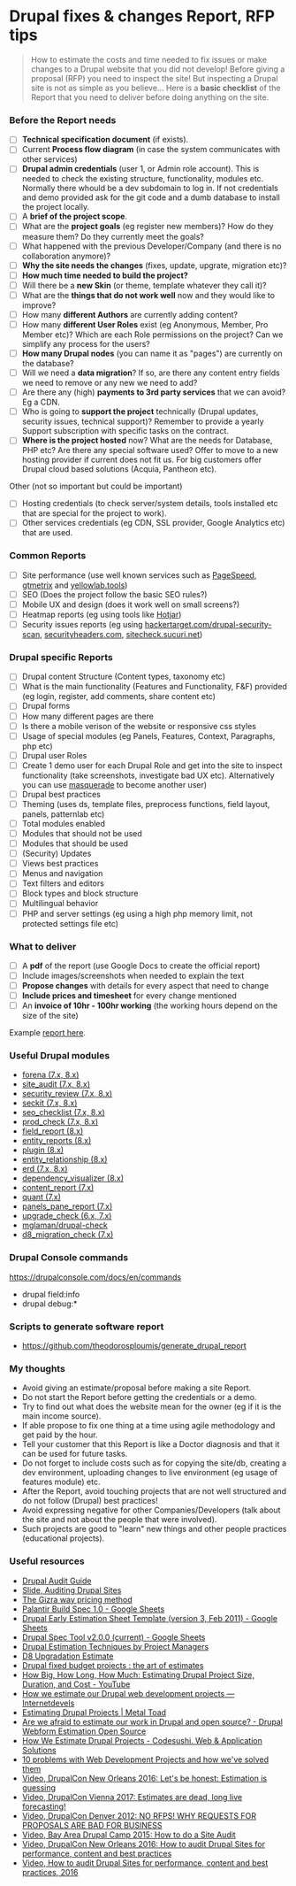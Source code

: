 # Drupal fixes & changes Report, RFP tips

> How to estimate the costs and time needed to fix issues or make changes to a Drupal website that you did not develop!
> Before giving a proposal (RFP) you need to inspect the site! But inspecting a Drupal site is not as simple as you believe...
> Here is a **basic checklist** of the Report that you need to deliver before doing anything on the site.

### Before the Report needs
- [ ] **Technical specification document** (if exists).
- [ ] Current **Process flow diagram** (in case the system communicates with other services)
- [ ] **Drupal admin credentials** (user 1, or Admin role account). This is needed to check the existing structure, functionality, modules etc. Normally there whould be a dev subdomain to log in. If not credentials and demo provided ask for the git code and a dumb database to install the project locally.
- [ ] A **brief of the project scope**.
- [ ] What are the **project goals** (eg register new members)? How do they measure them? Do they currently meet the goals?
- [ ] What happened with the previous Developer/Company (and there is no collaboration anymore)?
- [ ] **Why the site needs the changes** (fixes, update, upgrate, migration etc)?
- [ ] **How much time needed to build the project?**
- [ ] Will there be a **new Skin** (or theme, template whatever they call it)?
- [ ] What are the **things that do not work well** now and they would like to improve?
- [ ] How many **different Authors** are currently adding content?
- [ ] How many **different User Roles** exist (eg Anonymous, Member, Pro Member etc)? Which are each Role permissions on the project? Can we simplify any process for the users?
- [ ] **How many Drupal nodes** (you can name it as "pages") are currently on the database?
- [ ] Will we need a **data migration**? If so, are there any content entry fields we need to remove or any new we need to add?
- [ ] Are there any (high) **payments to 3rd party services** that we can avoid? Eg a CDN.
- [ ] Who is going to **support the project** technically (Drupal updates, security issues, technical support)? Remember to provide a yearly Support subscription with specific tasks on the contract.
- [ ] **Where is the project hosted** now? What are the needs for Database, PHP etc? Are there any special software used? Offer to move to a new hosting provider if current does not fit us. For big customers offer Drupal cloud based solutions (Acquia, Pantheon etc).

Other (not so important but could be important)
- [ ] Hosting credentials (to check server/system details, tools installed etc that are special for the project to work).
- [ ] Other services credentials (eg CDN, SSL provider, Google Analytics etc) that are used.

### Common Reports
- [ ] Site performance (use well known services such as [PageSpeed](https://developers.google.com/speed/pagespeed/insights), [gtmetrix](https://gtmetrix.com) and [yellowlab.tools](https://yellowlab.tools))
- [ ] SEO (Does the project follow the basic SEO rules?)
- [ ] Mobile UX and design (does it work well on small screens?)
- [ ] Heatmap reports (eg using tools like [Hotjar](https://www.hotjar.com))
- [ ] Security issues reports (eg using [hackertarget.com/drupal-security-scan](https://hackertarget.com/drupal-security-scan/), [securityheaders.com](https://securityheaders.com/), [sitecheck.sucuri.net](https://sitecheck.sucuri.net/))

### Drupal specific Reports
- [ ] Drupal content Structure (Content types, taxonomy etc)
- [ ] What is the main functionality (Features and Functionality, F&F) provided (eg login, register, add comments, share content etc)
- [ ] Drupal forms
- [ ] How many different pages are there
- [ ] Is there a mobile verison of the website or responsive css styles
- [ ] Usage of special modules (eg Panels, Features, Context, Paragraphs, php etc)
- [ ] Drupal user Roles
- [ ] Create 1 demo user for each Drupal Role and get into the site to inspect functionality (take screenshots, investigate bad UX etc). Alternatively you can use [masquerade](https://www.drupal.org/project/masquerade) to become another user)
- [ ] Drupal best practices
- [ ] Theming (uses ds, template files, preprocess functions, field layout, panels, patternlab etc)
- [ ] Total modules enabled
- [ ] Modules that should not be used
- [ ] Modules that should be used
- [ ] (Security) Updates
- [ ] Views best practices
- [ ] Menus and navigation
- [ ] Text filters and editors
- [ ] Block types and block structure
- [ ] Multilingual behavior
- [ ] PHP and server settings (eg using a high php memory limit, not protected settings file etc)

### What to deliver
- [ ] A **pdf** of the report (use Google Docs to create the official report)
- [ ] Include images/screenshots when needed to explain the text
- [ ] **Propose changes** with details for every aspect that need to change
- [ ] **Include prices and timesheet** for every change mentioned
- [ ] An **invoice of 10hr - 100hr working** (the working hours depend on the size of the site)

Example [report here](example-report.md).

### Useful Drupal modules
- [forena (7.x, 8.x)](https://www.drupal.org/project/forena)
- [site_audit (7.x, 8.x)](https://www.drupal.org/project/site_audit)
- [security_review (7.x, 8.x)](https://www.drupal.org/project/security_review)
- [seckit (7.x, 8.x)](https://www.drupal.org/project/seckit)
- [seo_checklist (7.x, 8.x)](https://www.drupal.org/project/seo_checklist)
- [prod_check (7.x, 8.x)](https://www.drupal.org/project/prod_check)
- [field_report (8.x)](https://www.drupal.org/project/field_report)
- [entity_reports (8.x)](https://www.drupal.org/project/entity_reports)
- [plugin (8.x)](https://www.drupal.org/project/plugin)
- [entity_relationship (8.x)](https://github.com/skilld-labs/entity_relationship)
- [erd (7.x, 8.x)](https://www.drupal.org/project/erd)
- [dependency_visualizer (8.x)](https://www.drupal.org/project/dependency_visualizer)
- [content_report (7.x)](https://www.drupal.org/project/content_report)
- [quant (7.x)](https://www.drupal.org/project/quant)
- [panels_pane_report (7.x)](https://www.drupal.org/project/panels_pane_report)
- [upgrade_check (6.x, 7.x)](https://www.drupal.org/project/upgrade_check)
- [mglaman/drupal-check](https://github.com/mglaman/drupal-check)
- [d8_migration_check (7.x)](https://www.drupal.org/project/d8_migration_check)

### Drupal Console commands

https://drupalconsole.com/docs/en/commands

- drupal field:info
- drupal debug:\*

### Scripts to generate software report

- https://github.com/theodorosploumis/generate_drupal_report

### My thoughts
- Avoid giving an estimate/proposal before making a site Report.
- Do not start the Report before getting the credentials or a demo.
- Try to find out what does the website mean for the owner (eg if it is the main income source).
- If able propose to fix one thing at a time using agile methodology and get paid by the hour.
- Tell your customer that this Report is like a Doctor diagnosis and that it can be used for future tasks.
- Do not forget to include costs such as for copying the site/db, creating a dev environment, uploading changes to live environment (eg usage of features module) etc.
- After the Report, avoid touching projects that are not well structured and do not follow (Drupal) best practices!
- Avoid expressing negative for other Companies/Developers (talk about the site and not about the people that were involved).
- Such projects are good to "learn" new things and other people practices (educational projects).

### Useful resources
- [Drupal Audit Guide](https://axelerant.github.io/engineering/drupal-audit)
- [Slide, Auditing Drupal Sites](https://www.slideshare.net/exove/auditing-drupal-sites)
- [The Gizra way pricing method](https://gist.github.com/theodorosploumis/826412bb5f2dd0aadf2728f950ffa225)
- [Palantir Build Spec 1.0 - Google Sheets](https://docs.google.com/spreadsheets/d/15htLLWLguhwiuTLg_nndQNpgWVdUMy6UaR_d1q-v6iw/edit#gid=0)
- [Drupal Early Estimation Sheet Template (version 3, Feb 2011) - Google Sheets](https://docs.google.com/spreadsheets/d/13MGHIxFOtbJ2Qxygc_GxKzxqghLiK1-7YgNiq95ypWE/edit?hl=en#gid=0)
- [Drupal Spec Tool v2.0.0 (current) - Google Sheets](https://docs.google.com/spreadsheets/d/1h-SieCV9Dtrj8F4bqMvsbcHwIibN30j2oR9FMRDFT-8/edit#gid=0)
- [Drupal Estimation Techniques by Project Managers](https://www.slideshare.net/jakobpersson/drupal-estimation-techniques-by-project-managers)
- [D8 Upgradation Estimate](http://migrate.opensenselabs.com/migration-report/techtud)
- [Drupal fixed budget projects : the art of estimates](https://www.slideshare.net/MaximeTopolov/drupal-fixed-budget-projets-the-art-of-estimates)
- [How Big, How Long, How Much: Estimating Drupal Project Size, Duration, and Cost - YouTube](https://www.youtube.com/watch?v=cIrdqyw0tvc)
- [How we estimate our Drupal web development projects — Internetdevels](https://internetdevels.com/blog/how-we-estimate-drupal-web-development-projects)
- [Estimating Drupal Projects | Metal Toad](https://www.metaltoad.com/blog/estimating-drupal-projects)
- [Are we afraid to estimate our work in Drupal and open source? - Drupal Webform Estimation Open Source](https://www.jrockowitz.com/blog/estimation)
- [How We Estimate Drupal Projects - Codesushi. Web & Application Solutions](https://codesushi.co/codesushi/estimate-drupal-projects/)
- [10 problems with Web Development Projects and how we've solved them](https://www.freelock.com/newsletter/10-problems-web-development-projects-and-how-weve-solved-them)
- [Video, DrupalCon New Orleans 2016: Let's be honest: Estimation is guessing](https://www.youtube.com/watch?v=rcYYOquSk-Y)
- [Video, DrupalCon Vienna 2017: Estimates are dead, long live forecasting!](https://www.youtube.com/watch?v=_pxWPGYRLDA)
- [Video, DrupalCon Denver 2012: NO RFPS! WHY REQUESTS FOR PROPOSALS ARE BAD FOR BUSINESS](https://www.youtube.com/watch?v=25ii8fNisP4)
- [Video, Bay Area Drupal Camp 2015: How to do a Site Audit](https://www.youtube.com/watch?v=ZLTlJ_6aYGQ)
- [Video, DrupalCon New Orleans 2016: How to audit Drupal Sites for performance, content and best practices](https://www.youtube.com/watch?v=A0XCRETqfYk)
- [Video, How to audit Drupal Sites for performance, content and best practices, 2016](https://www.youtube.com/watch?v=EXIV6CxdseQ)

